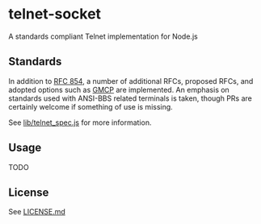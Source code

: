 # telnet-socket
A standards compliant Telnet implementation for Node.js

## Standards
In addition to [RFC 854](https://tools.ietf.org/html/rfc854), a number of additional RFCs, proposed RFCs, and adopted options such as [GMCP](https://www.gammon.com.au/gmcp) are implemented. An emphasis on standards used with ANSI-BBS related terminals is taken, though PRs are certainly welcome if something of use is missing.

See [lib/telnet_spec.js](telnet_spec.js) for more information.

## Usage
TODO

## License
See [LICENSE.md](LICENSE)
